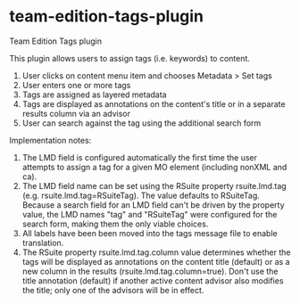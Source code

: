 # team-edition-tags-plugin
Team Edition Tags plugin

This plugin allows users to assign tags (i.e. keywords) to content.

1) User clicks on content menu item and chooses Metadata > Set tags
2) User enters one or more tags
3) Tags are assigned as layered metadata
4) Tags are displayed as annotations on the content's title or in a separate results column via an advisor
5) User can search against the tag using the additional search form

Implementation notes:
1) The LMD field is configured automatically the first time the user attempts to assign a tag for a given MO element 
   (including nonXML and ca).
2) The LMD field name can be set using the RSuite property rsuite.lmd.tag (e.g. rsuite.lmd.tag=RSuiteTag). The value 
   defaults to RSuiteTag. Because a search field for an LMD field can't be driven by the property value, the LMD names 
   "tag" and "RSuiteTag" were configured for the search form, making them the only viable choices.
3) All labels have been been moved into the tags message file to enable translation.
4) The RSuite property rsuite.lmd.tag.column value determines whether the tags will be displayed as annotations on 
   the content title (default) or as a new column in the results (rsuite.lmd.tag.column=true). Don't use the title
   annotation (default) if another active content advisor also modifies the title; only one of the advisors will 
   be in effect.   

